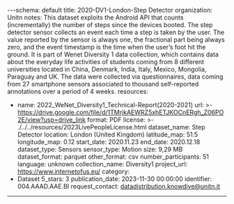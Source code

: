 ---schema: default
title: 2020-DV1-London-Step Detector
organization: Unitn
notes: This dataset exploits the Android API that counts (incrementally) the number
  of steps since the devices booted. The step detector sensor collects an event each
  time a step is taken by the user. The value reported by the sensor is always one,
  the fractional part being always zero, and the event timestamp is the time when
  the user’s foot hit the ground. It is part of Wenet Diversity 1 data collection,
  which contains data about the everyday life activities of students coming from 8
  different universities located in China, Denmark, India, Italy, Mexico, Mongolia,
  Paraguay and UK. The data were collected via questionnaires, data coming from 27
  smartphone sensors associated to thousand self-reported annotations over a period
  of 4 weeks.
resources:
- name: 2022_WeNet_Diversity1_Technical-Report(2020-2021)
  url: >-
    https://drive.google.com/file/d/1TMrjkAEWRZ5xhETJKOCnERgh_Z06PO2E/view?usp=drive_link
  format: PDF
license: >-
  ./../../resources/2023LivePeopleLicense.html
dataset_name: Step Detector
location: London (United Kingdom)
latitude_map: 51.5
longitude_map: 0.12
start_date: 2020.11.23
end_date: 2020.12.18
dataset_type: Sensors
sensor_type: Motion
size: 9,29 MB
dataset_format: parquet
other_format: csv
number_participants: 51
language: unknown
collection_name: Diversity1
project_url: <a href="https://www.internetofus.eu/">https://www.internetofus.eu/</a>
category:
- Dataset
5_stars: 3
publication_date: 2023-11-30 00:00:00
identifier: 004.AAAD.AAE.BI
request_contact: datadistribution.knowdive@unitn.it
---
